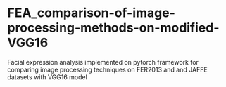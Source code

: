 # FEA_comparison-of-image-processing-methods-on-modified-VGG16
Facial expression analysis implemented on pytorch framework for comparing image processing techniques on FER2013 and and JAFFE datasets with VGG16 model
